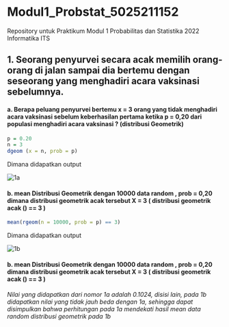 # Modul1_Probstat_5025211152
Repository untuk Praktikum Modul 1 Probabilitas dan Statistika 2022 Informatika ITS

## 1. Seorang penyurvei secara acak memilih orang-orang di jalan sampai dia bertemu dengan seseorang yang menghadiri acara vaksinasi sebelumnya.
#### a. Berapa peluang penyurvei bertemu x = 3 orang yang tidak menghadiri acara vaksinasi  sebelum keberhasilan pertama ketika p = 0,20 dari populasi menghadiri acara vaksinasi ? (distribusi Geometrik)
```R
p = 0.20
n = 3
dgeom (x = n, prob = p)
```
Dimana didapatkan output 

![1a](https://user-images.githubusercontent.com/90272678/195225335-563ac305-198b-4df5-946f-29ddb157bf71.png)

#### b. mean Distribusi Geometrik dengan 10000 data random , prob = 0,20 dimana distribusi geometrik acak tersebut X = 3 ( distribusi geometrik acak () == 3 )

```R
mean(rgeom(n = 10000, prob = p) == 3)
```
Dimana didapatkan output 

![1b](https://user-images.githubusercontent.com/90272678/195226962-93d29987-24a4-4348-8cc3-7aa162694f45.png)

#### b. mean Distribusi Geometrik dengan 10000 data random , prob = 0,20 dimana distribusi geometrik acak tersebut X = 3 ( distribusi geometrik acak () == 3 )

###### Nilai yang didapatkan dari nomor 1a adalah 0.1024, disisi lain, pada 1b didapatkan nilai yang tidak jauh beda dengan 1a, sehingga dapat disimpulkan bahwa perhitungan pada 1a mendekati hasil mean data random distribusi geometrik pada 1b



